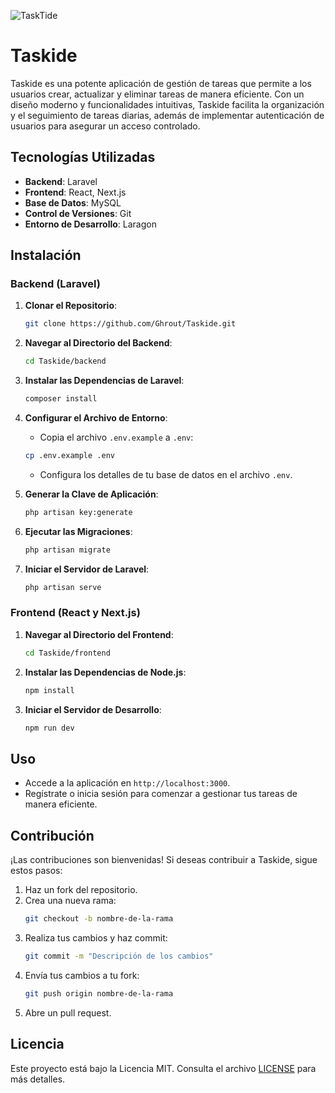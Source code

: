 ![TaskTide](https://github.com/user-attachments/assets/684f7dbf-3db6-49e7-a0fc-70560403f4e1)

# Taskide

Taskide es una potente aplicación de gestión de tareas que permite a los usuarios crear, actualizar y eliminar tareas de manera eficiente. Con un diseño moderno y funcionalidades intuitivas, Taskide facilita la organización y el seguimiento de tareas diarias, además de implementar autenticación de usuarios para asegurar un acceso controlado.

## Tecnologías Utilizadas

- **Backend**: Laravel
- **Frontend**: React, Next.js
- **Base de Datos**: MySQL
- **Control de Versiones**: Git
- **Entorno de Desarrollo**: Laragon

## Instalación

### Backend (Laravel)

1. **Clonar el Repositorio**:
   ```bash
   git clone https://github.com/Ghrout/Taskide.git
   ```

2. **Navegar al Directorio del Backend**:
   ```bash
   cd Taskide/backend
   ```

3. **Instalar las Dependencias de Laravel**:
   ```bash
   composer install
   ```

4. **Configurar el Archivo de Entorno**:
   - Copia el archivo `.env.example` a `.env`:
   ```bash
   cp .env.example .env
   ```
   - Configura los detalles de tu base de datos en el archivo `.env`.

5. **Generar la Clave de Aplicación**:
   ```bash
   php artisan key:generate
   ```

6. **Ejecutar las Migraciones**:
   ```bash
   php artisan migrate
   ```

7. **Iniciar el Servidor de Laravel**:
   ```bash
   php artisan serve
   ```

### Frontend (React y Next.js)

1. **Navegar al Directorio del Frontend**:
   ```bash
   cd Taskide/frontend
   ```

2. **Instalar las Dependencias de Node.js**:
   ```bash
   npm install
   ```

3. **Iniciar el Servidor de Desarrollo**:
   ```bash
   npm run dev
   ```

## Uso

- Accede a la aplicación en `http://localhost:3000`.
- Regístrate o inicia sesión para comenzar a gestionar tus tareas de manera eficiente.

## Contribución

¡Las contribuciones son bienvenidas! Si deseas contribuir a Taskide, sigue estos pasos:

1. Haz un fork del repositorio.
2. Crea una nueva rama:
   ```bash
   git checkout -b nombre-de-la-rama
   ```
3. Realiza tus cambios y haz commit:
   ```bash
   git commit -m "Descripción de los cambios"
   ```
4. Envía tus cambios a tu fork:
   ```bash
   git push origin nombre-de-la-rama
   ```
5. Abre un pull request.

## Licencia

Este proyecto está bajo la Licencia MIT. Consulta el archivo [LICENSE](LICENSE) para más detalles.
